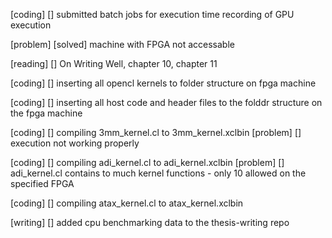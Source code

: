 [coding] [] submitted batch jobs for execution time recording of GPU execution

[problem] [solved] machine with FPGA not accessable


[reading] [] On Writing Well, chapter 10, chapter 11

[coding] [] inserting all opencl kernels to folder structure on fpga machine

[coding] [] inserting all host code and header files to the folddr structure on the fpga machine

[coding] [] compiling 3mm_kernel.cl to 3mm_kernel.xclbin
[problem] [] execution not working properly

[coding] [] compiling adi_kernel.cl to adi_kernel.xclbin
[problem] [] adi_kernel.cl contains to much kernel functions - only 10 allowed on the specified FPGA

[coding] [] compiling atax_kernel.cl to atax_kernel.xclbin

[writing] [] added cpu benchmarking data to the thesis-writing repo

